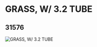 # GRASS, W/ 3.2 TUBE
## 31576
![GRASS, W/ 3.2 TUBE](https://lc-www-live-s.legocdn.com/media/bricks/5/2/6188693.jpg)